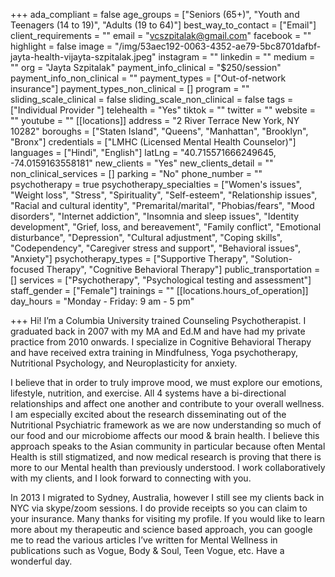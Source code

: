+++
ada_compliant = false
age_groups = ["Seniors (65+)", "Youth and Teenagers (14 to 19)", "Adults (19 to 64)"]
best_way_to_contact = ["Email"]
client_requirements = ""
email = "vcszpitalak@gmail.com"
facebook = ""
highlight = false
image = "/img/53aec192-0063-4352-ae79-5bc8701dafbf-jayta-health-vijayta-szpitalak.jpeg"
instagram = ""
linkedin = ""
medium = ""
org = "Jayta Szpitalak"
payment_info_clinical = "$250/session"
payment_info_non_clinical = ""
payment_types = ["Out-of-network insurance"]
payment_types_non_clinical = []
program = ""
sliding_scale_clinical = false
sliding_scale_non_clinical = false
tags = ["Individual Provider "]
telehealth = "Yes"
tiktok = ""
twitter = ""
website = ""
youtube = ""
[[locations]]
address = "2 River Terrace New York, NY 10282"
boroughs = ["Staten Island", "Queens", "Manhattan", "Brooklyn", "Bronx"]
credentials = ["LMHC (Licensed Mental Health Counselor)"]
languages = ["Hindi", "English"]
latLng = "40.715571666249645, -74.0159163558181"
new_clients = "Yes"
new_clients_detail = ""
non_clinical_services = []
parking = "No"
phone_number = ""
psychotherapy = true
psychotherapy_specialties = ["Women's issues", "Weight loss", "Stress", "Spirituality", "Self-esteem", "Relationship issues", "Racial and cultural identity", "Premarital/marital", "Phobias/fears", "Mood disorders", "Internet addiction", "Insomnia and sleep issues", "Identity development", "Grief, loss, and bereavement", "Family conflict", "Emotional disturbance", "Depression", "Cultural adjustment", "Coping skills", "Codependency", "Caregiver stress and support", "Behavioral issues", "Anxiety"]
psychotherapy_types = ["Supportive Therapy", "Solution-focused Therapy", "Cognitive Behavioral Therapy"]
public_transportation = []
services = ["Psychotherapy", "Psychological testing and assessment"]
staff_gender = ["Female"]
trainings = ""
[[locations.hours_of_operation]]
day_hours = "Monday - Friday: 9 am - 5 pm"

+++
Hi! I’m a Columbia University trained Counseling Psychotherapist. I graduated back in 2007 with my MA and Ed.M and have had my private practice from 2010 onwards. I specialize in Cognitive Behavioral Therapy and have received extra training in Mindfulness, Yoga psychotherapy, Nutritional Psychology, and Neuroplasticity for anxiety.  
  
I believe that in order to truly improve mood, we must explore our emotions, lifestyle, nutrition, and exercise. All 4 systems have a bi-directional relationships and affect one another and contribute to your overall wellness. I am especially excited about the research disseminating out of the Nutritional Psychiatric framework as we are now understanding so much of our food and our microbiome affects our mood & brain health. I believe this approach speaks to the Asian community in particular because often Mental Health is still stigmatized, and now medical research is proving that there is more to our Mental health than previously understood. I work collaboratively with my clients, and I look forward to connecting with you.  
  
In 2013 I migrated to Sydney, Australia, however I still see my clients back in NYC via skype/zoom sessions. I do provide receipts so you can claim to your insurance. Many thanks for visiting my profile. If you would like to learn more about my therapeutic and science based approach, you can google me to read the various articles I’ve written for Mental Wellness in publications such as Vogue, Body & Soul, Teen Vogue, etc. Have a wonderful day.